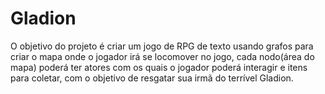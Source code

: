 # Gladion

O objetivo do projeto é criar um jogo de RPG de texto usando grafos para criar o mapa onde o jogador irá se locomover no jogo, cada nodo(área do mapa) poderá ter atores com os quais o jogador poderá interagir e itens para coletar, com o objetivo de resgatar sua irmã do terrível Gladion.
